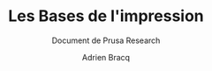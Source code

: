---
layout: documentation
hide_hero: false
hero_image: "image.png"
hero_darken: true
image: "image.png"
component_toc: true
doc_header: true
type: doc,reference
tag: additive-manufacturing


title: Les Bases de l'impression
subtitle: Document de Prusa Research
description: 
author: Adrien Bracq
external_link : https://makerspace-amiens.fr/fab-additive/assets/pdf/prusa-les-bases-de-limpression-3d.pdf

time: 2
difficulty: 1

prerequisites:
  - label: Aucun pré-requis nécessaire
    link: ""
---
